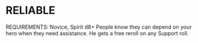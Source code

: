 # RELIABLE
REQUIREMENTS: Novice, Spirit d8+
People know they can depend on your hero when they need assistance. He gets a free reroll on any Support roll.